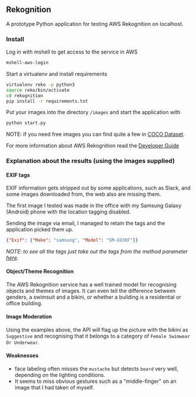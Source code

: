 ## Rekognition
A prototype Python application for testing AWS Rekognition on localhost.

### Install
Log in with mshell to get access to the service in AWS
```bash
mshell-aws-login
```

Start a virtualenv and install requirements
```bash
virtualenv reko -p python3
source reko/bin/activate
cd rekognition
pip install -r requirements.txt
```

Put your images into the directory `/images` and start the application with 
```bash
python start.py
```
NOTE: If you need free images you can find quite a few in [COCO Dataset](http://cocodataset.org/#download).

For more information about AWS Rekognition read the [Developer Guide](https://docs.aws.amazon.com/rekognition/latest/dg/rekognition-dg.pdf)

### Explanation about the results (using the images supplied)
#### EXIF tags
EXIF information gets stripped out by some applications, such as Slack, and some images downloaded from, the web also are missing them. 

The first image I tested was made in the office with my Samsung Galaxy (Android) phone with the location tagging disabled.

Sending the image via email, I managed to retain the tags and the application picked them up.
```json
{"Exif": {"Make": "samsung", "Model": "SM-G930F"}}
```
_NOTE: to see all the tags just take out the tags from the method parameter [here](https://github.com/gberdal/rekognition/blob/master/start.py#L88)._

#### Object/Theme Recognition
The AWS Rekognition service has a well trained model for recognising objects and themes of images. It can even tell the difference
between genders, a swimsuit and a bikini, or whether a building is a residential or office building.

#### Image Moderation
Using the examples above, the API will flag up the picture with the bikini as `Suggestive` and recognising that it belongs to a category
of `Female Swimwear Or Underwear`.

#### Weaknesses
- face labeling often misses the `mustache` but detects `beard` very well, depending on the lighting conditions.
- It seems to miss obvious gestures such as a "middle-finger" on an image that I had taken of myself.

